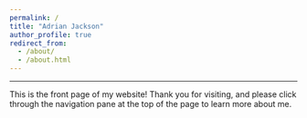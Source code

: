 ```yaml
---
permalink: /
title: "Adrian Jackson"
author_profile: true
redirect_from: 
  - /about/
  - /about.html
---
```


------
This is the front page of my website! Thank you for visiting, and please click through the navigation pane at the top of the page to learn more about me.

